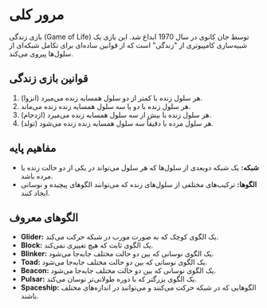 # مرور کلی

بازی زندگی (Game of Life) توسط جان کانوی در سال 1970 ابداع شد. این بازی یک شبیه‌سازی کامپیوتری از "زندگی" است که از قوانین ساده‌ای برای تکامل شبکه‌ای از سلول‌ها پیروی می‌کند.

## قوانین بازی زندگی

1. هر سلول زنده با کمتر از دو سلول همسایه زنده می‌میرد (انزوا).
2. هر سلول زنده با دو یا سه سلول همسایه زنده زنده می‌ماند.
3. هر سلول زنده با بیش از سه سلول همسایه زنده می‌میرد (ازدحام).
4. هر سلول مرده با دقیقاً سه سلول همسایه زنده زنده می‌شود (تولد).

## مفاهیم پایه

- **شبکه:** یک شبکه دوبعدی از سلول‌ها که هر سلول می‌تواند در یکی از دو حالت زنده یا مرده باشد.
- **الگوها:** ترکیب‌های مختلفی از سلول‌های زنده که می‌توانند الگوهای پیچیده و نوسانی ایجاد کنند.

## الگوهای معروف

- **Glider:** یک الگوی کوچک که به صورت مورب در شبکه حرکت می‌کند.
- **Block:** یک الگوی ثابت که هیچ تغییری نمی‌کند.
- **Blinker:** یک الگوی نوسانی که بین دو حالت مختلف جابه‌جا می‌شود.
- **Toad:** یک الگوی نوسانی که بین دو حالت مختلف جابه‌جا می‌شود.
- **Beacon:** یک الگوی نوسانی که بین دو حالت مختلف جابه‌جا می‌شود.
- **Pulsar:** یک الگوی بزرگتر که با دوره طولانی‌تر نوسان می‌کند.
- **Spaceship:** الگوهایی که در شبکه حرکت می‌کنند و می‌توانند در اندازه‌های مختلف باشند.
